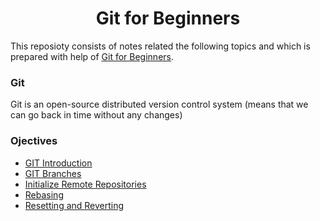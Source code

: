 <h1 align="center"> Git for Beginners </h1>

This reposioty consists of notes related the following topics and which is prepared with help of [Git for Beginners](https://beta.kodekloud.com/courses/git-for-beginners/).<br /> 

### Git

Git is an open-source distributed version control system (means that we can go back in time without any changes)

### Ojectives
* [GIT Introduction](./01_git_introduction.md)
* [GIT Branches](./02_git_branches.md)
* [Initialize Remote Repositories](./03_initiate_remote_repo)
* [Rebasing](./)
* [Resetting and Reverting](./)